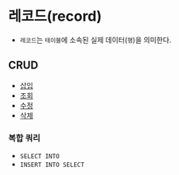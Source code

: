# 레코드(record)

- `레코드`는 `테이블`에 소속된 실제 데이터(`행`)을 의미한다.

## CRUD

- [삽입](./record/insert.md)
- [조회](./record/select.md)
- [수정](./record/update.md)
- [삭제](./record/delete.md)

### 복합 쿼리

- `SELECT INTO`
- `INSERT INTO SELECT`
